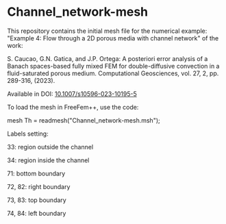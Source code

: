 # Channel_network-mesh
This repository contains the initial mesh file for the numerical example: "Example 4: Flow through a 2D porous media with channel network" of the work:

S. Caucao, G.N. Gatica, and J.P. Ortega: A posteriori error analysis of a Banach spaces-based fully mixed FEM for double-diffusive convection in a fluid-saturated porous medium. Computational Geosciences, vol. 27, 2, pp. 289-316, (2023).  

Available in DOI: <a href="https://doi.org/10.1007/s10596-023-10195-5" target="_blank">10.1007/s10596-023-10195-5</a>


To load the mesh in FreeFem++, use the code:

mesh Th = readmesh("Channel_network-mesh.msh");


Labels setting:

33: region outside the channel

34: region inside the channel

71: bottom boundary

72, 82: right boundary

73, 83: top boundary

74, 84: left boundary
